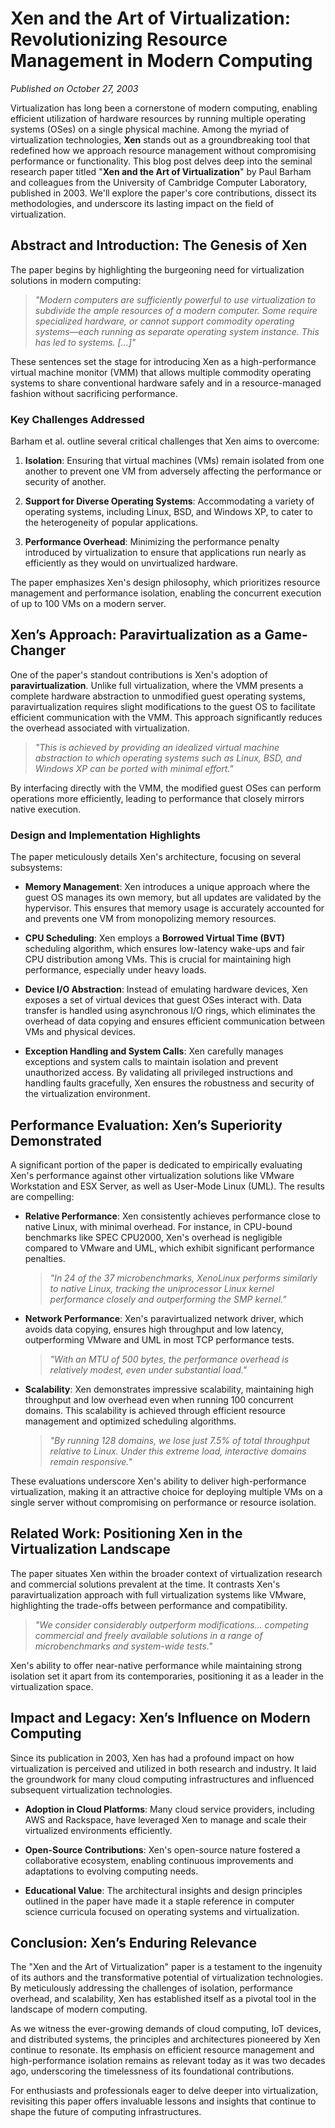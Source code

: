 # **Xen and the Art of Virtualization: Revolutionizing Resource Management in Modern Computing**

*Published on October 27, 2003*

Virtualization has long been a cornerstone of modern computing, enabling efficient utilization of hardware resources by running multiple operating systems (OSes) on a single physical machine. Among the myriad of virtualization technologies, **Xen** stands out as a groundbreaking tool that redefined how we approach resource management without compromising performance or functionality. This blog post delves deep into the seminal research paper titled "**Xen and the Art of Virtualization**" by Paul Barham and colleagues from the University of Cambridge Computer Laboratory, published in 2003. We'll explore the paper's core contributions, dissect its methodologies, and underscore its lasting impact on the field of virtualization.

## **Abstract and Introduction: The Genesis of Xen**

The paper begins by highlighting the burgeoning need for virtualization solutions in modern computing:

> *"Modern computers are sufficiently powerful to use virtualization to subdivide the ample resources of a modern computer. Some require specialized hardware, or cannot support commodity operating systems—each running as separate operating system instance. This has led to systems. [...]"* 

These sentences set the stage for introducing Xen as a high-performance virtual machine monitor (VMM) that allows multiple commodity operating systems to share conventional hardware safely and in a resource-managed fashion without sacrificing performance.

### **Key Challenges Addressed**

Barham et al. outline several critical challenges that Xen aims to overcome:

1. **Isolation**: Ensuring that virtual machines (VMs) remain isolated from one another to prevent one VM from adversely affecting the performance or security of another.
   
2. **Support for Diverse Operating Systems**: Accommodating a variety of operating systems, including Linux, BSD, and Windows XP, to cater to the heterogeneity of popular applications.

3. **Performance Overhead**: Minimizing the performance penalty introduced by virtualization to ensure that applications run nearly as efficiently as they would on unvirtualized hardware.

The paper emphasizes Xen's design philosophy, which prioritizes resource management and performance isolation, enabling the concurrent execution of up to 100 VMs on a modern server.

## **Xen’s Approach: Paravirtualization as a Game-Changer**

One of the paper's standout contributions is Xen's adoption of **paravirtualization**. Unlike full virtualization, where the VMM presents a complete hardware abstraction to unmodified guest operating systems, paravirtualization requires slight modifications to the guest OS to facilitate efficient communication with the VMM. This approach significantly reduces the overhead associated with virtualization.

> *"This is achieved by providing an idealized virtual machine abstraction to which operating systems such as Linux, BSD, and Windows XP can be ported with minimal effort."*

By interfacing directly with the VMM, the modified guest OSes can perform operations more efficiently, leading to performance that closely mirrors native execution.

### **Design and Implementation Highlights**

The paper meticulously details Xen's architecture, focusing on several subsystems:

- **Memory Management**: Xen introduces a unique approach where the guest OS manages its own memory, but all updates are validated by the hypervisor. This ensures that memory usage is accurately accounted for and prevents one VM from monopolizing memory resources.

- **CPU Scheduling**: Xen employs a **Borrowed Virtual Time (BVT)** scheduling algorithm, which ensures low-latency wake-ups and fair CPU distribution among VMs. This is crucial for maintaining high performance, especially under heavy loads.

- **Device I/O Abstraction**: Instead of emulating hardware devices, Xen exposes a set of virtual devices that guest OSes interact with. Data transfer is handled using asynchronous I/O rings, which eliminates the overhead of data copying and ensures efficient communication between VMs and physical devices.

- **Exception Handling and System Calls**: Xen carefully manages exceptions and system calls to maintain isolation and prevent unauthorized access. By validating all privileged instructions and handling faults gracefully, Xen ensures the robustness and security of the virtualization environment.

## **Performance Evaluation: Xen’s Superiority Demonstrated**

A significant portion of the paper is dedicated to empirically evaluating Xen's performance against other virtualization solutions like VMware Workstation and ESX Server, as well as User-Mode Linux (UML). The results are compelling:

- **Relative Performance**: Xen consistently achieves performance close to native Linux, with minimal overhead. For instance, in CPU-bound benchmarks like SPEC CPU2000, Xen's overhead is negligible compared to VMware and UML, which exhibit significant performance penalties.

    > *"In 24 of the 37 microbenchmarks, XenoLinux performs similarly to native Linux, tracking the uniprocessor Linux kernel performance closely and outperforming the SMP kernel."*

- **Network Performance**: Xen's paravirtualized network driver, which avoids data copying, ensures high throughput and low latency, outperforming VMware and UML in most TCP performance tests.

    > *"With an MTU of 500 bytes, the performance overhead is relatively modest, even under substantial load."*

- **Scalability**: Xen demonstrates impressive scalability, maintaining high throughput and low overhead even when running 100 concurrent domains. This scalability is achieved through efficient resource management and optimized scheduling algorithms.

    > *"By running 128 domains, we lose just 7.5% of total throughput relative to Linux. Under this extreme load, interactive domains remain responsive."*

These evaluations underscore Xen's ability to deliver high-performance virtualization, making it an attractive choice for deploying multiple VMs on a single server without compromising on performance or resource isolation.

## **Related Work: Positioning Xen in the Virtualization Landscape**

The paper situates Xen within the broader context of virtualization research and commercial solutions prevalent at the time. It contrasts Xen's paravirtualization approach with full virtualization systems like VMware, highlighting the trade-offs between performance and compatibility.

> *"We consider considerably outperform modifications... competing commercial and freely available solutions in a range of microbenchmarks and system-wide tests."*

Xen's ability to offer near-native performance while maintaining strong isolation set it apart from its contemporaries, positioning it as a leader in the virtualization space.

## **Impact and Legacy: Xen’s Influence on Modern Computing**

Since its publication in 2003, Xen has had a profound impact on how virtualization is perceived and utilized in both research and industry. It laid the groundwork for many cloud computing infrastructures and influenced subsequent virtualization technologies.

- **Adoption in Cloud Platforms**: Many cloud service providers, including AWS and Rackspace, have leveraged Xen to manage and scale their virtualized environments efficiently.

- **Open-Source Contributions**: Xen's open-source nature fostered a collaborative ecosystem, enabling continuous improvements and adaptations to evolving computing needs.

- **Educational Value**: The architectural insights and design principles outlined in the paper have made it a staple reference in computer science curricula focused on operating systems and virtualization.

## **Conclusion: Xen’s Enduring Relevance**

The "Xen and the Art of Virtualization" paper is a testament to the ingenuity of its authors and the transformative potential of virtualization technologies. By meticulously addressing the challenges of isolation, performance overhead, and scalability, Xen has established itself as a pivotal tool in the landscape of modern computing.

As we witness the ever-growing demands of cloud computing, IoT devices, and distributed systems, the principles and architectures pioneered by Xen continue to resonate. Its emphasis on efficient resource management and high-performance isolation remains as relevant today as it was two decades ago, underscoring the timelessness of its foundational contributions.

For enthusiasts and professionals eager to delve deeper into virtualization, revisiting this paper offers invaluable lessons and insights that continue to shape the future of computing infrastructures.